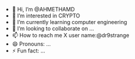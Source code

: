 - 👋 Hi, I’m @AHMETHAMD
- 👀 I’m interested in CRYPTO
- 🌱 I’m currently learning computer engineering
- 💞️ I’m looking to collaborate on ...
- 📫 How to reach me X user name:@dr9strange
- 😄 Pronouns: ...
- ⚡ Fun fact: ...

<!---
AHMETHAMD/AHMETHAMD is a ✨ special ✨ repository because its `README.md` (this file) appears on your GitHub profile.
You can click the Preview link to take a look at your changes.
--->
